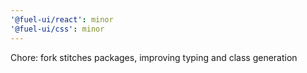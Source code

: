 ```yaml
---
'@fuel-ui/react': minor
'@fuel-ui/css': minor
---
```


Chore: fork stitches packages, improving typing and class generation
